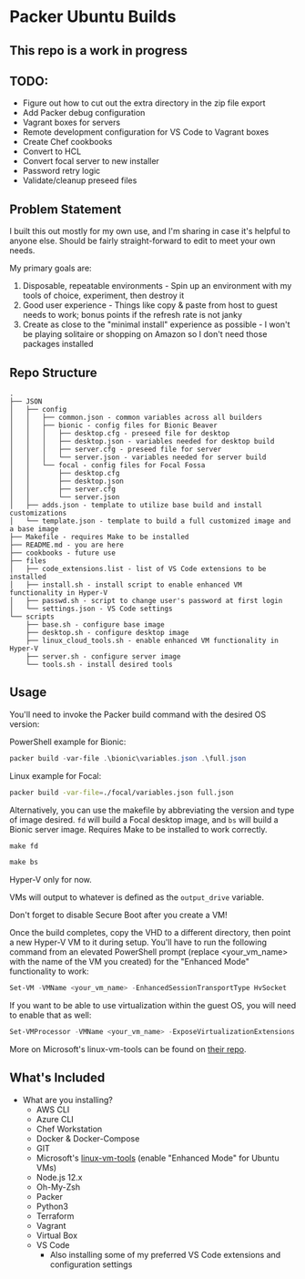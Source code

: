 # Packer Ubuntu Builds

## This repo is a work in progress

## TODO: 

- Figure out how to cut out the extra directory in the zip file export
- Add Packer debug configuration
- Vagrant boxes for servers
- Remote development configuration for VS Code to Vagrant boxes
- Create Chef cookbooks
- Convert to HCL
- Convert focal server to new installer
- Password retry logic
- Validate/cleanup preseed files

## Problem Statement

I built this out mostly for my own use, and I'm sharing in case it's helpful to anyone else. Should be fairly straight-forward to edit to meet your own needs.

My primary goals are:

1. Disposable, repeatable environments - Spin up an environment with my tools of choice, experiment, then destroy it
2. Good user experience - Things like copy & paste from host to guest needs to work; bonus points if the refresh rate is not janky
3. Create as close to the "minimal install" experience as possible - I won't be playing solitaire or shopping on Amazon so I don't need those packages installed

## Repo Structure

```ascii
.
├── JSON
│   ├── config
│   │   ├── common.json - common variables across all builders
│   │   ├── bionic - config files for Bionic Beaver
│   │   │   ├── desktop.cfg - preseed file for desktop
│   │   │   ├── desktop.json - variables needed for desktop build
│   │   │   ├── server.cfg - preseed file for server
│   │   │   └── server.json - variables needed for server build
│   │   └── focal - config files for Focal Fossa
│   │       ├── desktop.cfg
│   │       ├── desktop.json
│   │       ├── server.cfg
│   │       └── server.json
│   ├── adds.json - template to utilize base build and install customizations
│   └── template.json - template to build a full customized image and a base image
├── Makefile - requires Make to be installed
├── README.md - you are here
├── cookbooks - future use
├── files
│   ├── code_extensions.list - list of VS Code extensions to be installed
│   ├── install.sh - install script to enable enhanced VM functionality in Hyper-V
│   ├── passwd.sh - script to change user's password at first login
│   └── settings.json - VS Code settings
└── scripts
    ├── base.sh - configure base image
    ├── desktop.sh - configure desktop image
    ├── linux_cloud_tools.sh - enable enhanced VM functionality in Hyper-V
    ├── server.sh - configure server image
    └── tools.sh - install desired tools
```

## Usage

You'll need to invoke the Packer build command with the desired OS version:

PowerShell example for Bionic:

```powershell
packer build -var-file .\bionic\variables.json .\full.json
```

Linux example for Focal:

```bash
packer build -var-file=./focal/variables.json full.json
```

Alternatively, you can use the makefile by abbreviating the version and type of image desired. `fd` will build a Focal desktop image, and `bs` will build a Bionic server image. Requires Make to be installed to work correctly.

```powershell
make fd
```

```powershell
make bs
```

Hyper-V only for now.

VMs will output to whatever is defined as the `output_drive` variable.

Don't forget to disable Secure Boot after you create a VM!

Once the build completes, copy the VHD to a different directory, then point a new Hyper-V VM to it during setup. You'll have to run the following command from an elevated PowerShell prompt (replace <your_vm_name> with the name of the VM you created) for the "Enhanced Mode" functionality to work:

```powershell
Set-VM -VMName <your_vm_name> -EnhancedSessionTransportType HvSocket
```

If you want to be able to use virtualization within the guest OS, you will need to enable that as well:

```powershell
Set-VMProcessor -VMName <your_vm_name> -ExposeVirtualizationExtensions $true
```

More on Microsoft's linux-vm-tools can be found on [their repo](https://github.com/microsoft/linux-vm-tools).

## What's Included

- What are you installing?
  - AWS CLI
  - Azure CLI
  - Chef Workstation
  - Docker & Docker-Compose
  - GIT
  - Microsoft's [linux-vm-tools](https://github.com/microsoft/linux-vm-tools) (enable "Enhanced Mode" for Ubuntu VMs)
  - Node.js 12.x
  - Oh-My-Zsh
  - Packer
  - Python3
  - Terraform
  - Vagrant
  - Virtual Box
  - VS Code
    - Also installing some of my preferred VS Code extensions and configuration settings
